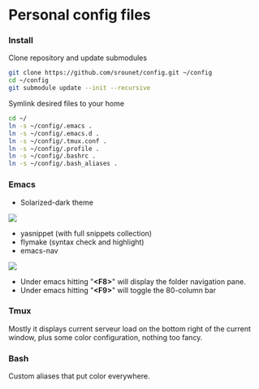 # Personal config files


### Install

Clone repository and update submodules

```sh
git clone https://github.com/srounet/config.git ~/config
cd ~/config
git submodule update --init --recursive
```

Symlink desired files to your home

```sh
cd ~/
ln -s ~/config/.emacs .
ln -s ~/config/.emacs.d .
ln -s ~/config/.tmux.conf .
ln -s ~/config/.profile .
ln -s ~/config/.bashrc .
ln -s ~/config/.bash_aliases .
```

### Emacs

- Solarized-dark theme

![](http://batsov.com/images/articles/solarized-emacs.png)

- yasnippet (with full snippets collection)
- flymake (syntax check and highlight)
- emacs-nav

![](http://i.imgur.com/Tzid4.png)

- Under emacs hitting "**\<F8>**" will display the folder navigation pane.
- Under emacs hitting "**\<F9>**" will toggle the 80-column bar

### Tmux

Mostly it displays current serveur load on the bottom right of the current window, plus some color configuration, nothing too fancy.

### Bash

Custom aliases that put color everywhere.
